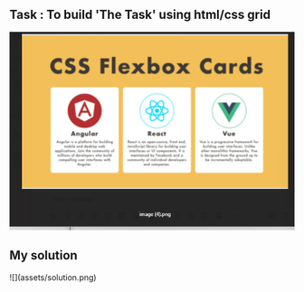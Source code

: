 <h2>Task : To build 'The Task' using html/css grid  </h2>



![](assets/task.png)


 <h2>My solution</h2>
![](assets/solution.png)
